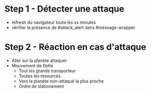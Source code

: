 # Step 1 - Détecter une attaque

* refresh du navigateur toute les xx minutes
* vérifier la présence de #attack_alert dans #message-wrapper

# Step 2 - Réaction en cas d'attaque

* Aller sur la planète attaquer
* Mouvement de flotte
  * Tout les grands transporteur
  * Toutes les resources
  * Vers la planète non-attaqué la plus proche
  * Ordre de stationement